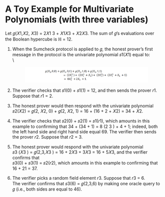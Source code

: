 # A Toy Example for Multivariate Polynomials (with three variables)

Let 𝑔(𝑋1,𝑋2, 𝑋3) = 2𝑋1 3 + 𝑋1𝑋3 + 𝑋2𝑋3. The sum of 𝑔’s evaluations over the Boolean hypercube is ℍ = 12.

1.  When the Sumcheck protocol is applied to 𝑔, the honest prover’s first message in the protocol is the univariate polynomial 𝑠1(𝑋1) equal to:\
    \\

    <figure><img src="../../.gitbook/assets/image.png" alt=""><figcaption></figcaption></figure>
2. The verifier checks that 𝑠1(0) + 𝑠1(1) = 12, and then sends the prover 𝑟1. Suppose that 𝑟1 = 2.
3. The honest prover would then respond with the univariate polynomial 𝑠2(𝑋2) = 𝑔(2, 𝑋2, 0) + 𝑔(2, 𝑋2, 1) = 16 + (16 + 2 + 𝑋2) = 34 + 𝑋2.
4. The verifier checks that 𝑠2(0) + 𝑠2(1) = 𝑠1(𝑟1), which amounts in this example to confirming that 34 + (34 + 1) = 8 (2 3 ) + 4 + 1; indeed, both the left hand side and right hand side equal 69. The verifier then sends the prover 𝑟2. Suppose that 𝑟2 = 3.
5. The honest prover would respond with the univariate polynomial\
   𝑠3 (𝑋3 ) = 𝑔(2,3,𝑋3 ) = 16 + 2𝑋3 + 3𝑋3 = 16 + 5𝑋3, and the verifier confirms that\
   𝑠3(0) + 𝑠3(1) = 𝑠2(𝑟2), which amounts in this example to confirming that 16 + 21 = 37.
6. The verifier picks a random field element 𝑟3. Suppose that 𝑟3 = 6.\
   The verifier confirms that 𝑠3(6) = 𝑔(2,3,6) by making one oracle query to 𝑔 (i.e., both sides are equal to 46).
